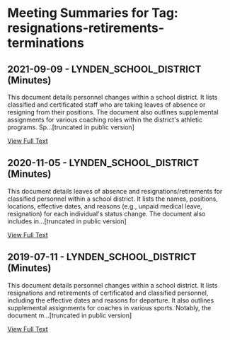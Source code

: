 # Meeting Summaries for Tag: resignations-retirements-terminations

## 2021-09-09 - LYNDEN_SCHOOL_DISTRICT (Minutes)

This document details personnel changes within a school district. It lists classified and certificated staff who are taking leaves of absence or resigning from their positions. The document also outlines supplemental assignments for various coaching roles within the district's athletic programs.  Sp...[truncated in public version]

[View Full Text](https://raw.githubusercontent.com/civiclensllc/WashingtonStateSchoolBoardExplorer/refs/heads/main/data/countries/usa/states/wa/counties/whatcom/school_boards/lynden_school_district/2021/2021-09-09-minutes.txt)

## 2020-11-05 - LYNDEN_SCHOOL_DISTRICT (Minutes)

This document details leaves of absence and resignations/retirements for classified personnel within a school district.  It lists the names, positions, locations, effective dates, and reasons (e.g., unpaid medical leave, resignation) for each individual's status change. The document also includes in...[truncated in public version]

[View Full Text](https://raw.githubusercontent.com/civiclensllc/WashingtonStateSchoolBoardExplorer/refs/heads/main/data/countries/usa/states/wa/counties/whatcom/school_boards/lynden_school_district/2020/2020-11-05-minutes.txt)

## 2019-07-11 - LYNDEN_SCHOOL_DISTRICT (Minutes)

This document details personnel changes within a school district.  It lists resignations and retirements of certificated and classified personnel, including the effective dates and reasons for departure. It also outlines supplemental assignments for coaches in various sports. Notably, the document m...[truncated in public version]

[View Full Text](https://raw.githubusercontent.com/civiclensllc/WashingtonStateSchoolBoardExplorer/refs/heads/main/data/countries/usa/states/wa/counties/whatcom/school_boards/lynden_school_district/2019/2019-07-11-minutes.txt)


